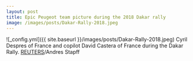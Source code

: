 ```yaml
---
layout: post
title: Epic Peugeot team picture during the 2018 Dakar rally 
image: /images/posts/Dakar-Rally-2018.jpeg
---
```


![_config.yml]({{ site.baseurl }}/images/posts/Dakar-Rally-2018.jpeg)
Cyril Despres of France and copilot David Castera of France during the Dakar Rally. 
[REUTERS](https://www.reuters.com/news/picture/editors-choice-pictures-idUSRTX47AIP)/Andres Stapff